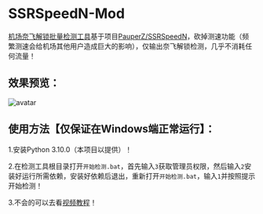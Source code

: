# SSRSpeedN-Mod
[机场奈飞解锁批量检测工具](https://github.com/youshandefeiyang/SSRSpeedN-Mod)基于项目[PauperZ/SSRSpeedN](https://github.com/PauperZ/SSRSpeedN)，砍掉测速功能（频繁测速会给机场其他用户造成巨大的影响），仅输出奈飞解锁检测，几乎不消耗任何流量！<br/>
## 效果预览：
![avatar](https://cdn.jsdelivr.net/gh/youshandefeiyang/webcdn@v4.0/show.png)
## 使用方法【仅保证在Windows端正常运行】：
1.安装Python 3.10.0（本项目以提供）！

2.在检测工具根目录打开`开始检测.bat`，首先输入`3`获取管理员权限，然后输入`2`安装好运行所需依赖，安装好依赖后退出，重新打开`开始检测.bat`，输入`1`并按照提示开始检测！

3.不会的可以去看[视频教程](https://www.youtube.com/watch?v=tTv1muckTFg)！
